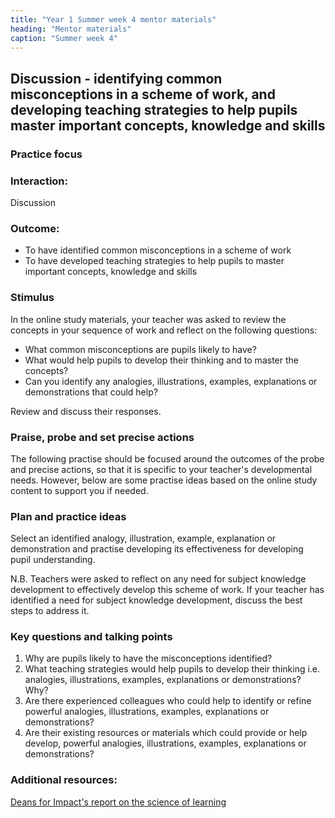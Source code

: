 ```yaml
---
title: "Year 1 Summer week 4 mentor materials"
heading: "Mentor materials"
caption: "Summer week 4"
---
```


## Discussion - identifying common misconceptions in a scheme of work, and developing teaching strategies to help pupils master important concepts, knowledge and skills

### Practice focus

### Interaction:

Discussion

### Outcome:

- To have identified common misconceptions in a scheme of work
- To have developed teaching strategies to help pupils to master important concepts, knowledge and skills

### Stimulus

In the online study materials, your teacher was asked to review the concepts in your sequence of work and reflect on the following questions:

- What common misconceptions are pupils likely to have?
- What would help pupils to develop their thinking and to master the concepts?
- Can you identify any analogies, illustrations, examples, explanations or demonstrations that could help?

Review and discuss their responses.

### Praise, probe and set precise actions

The following practise should be focused around the outcomes of the probe and precise actions, so that it is specific to your teacher's developmental needs. However, below are some practise ideas based on the online study content to support you if needed.

### Plan and practice ideas

Select an identified analogy, illustration, example, explanation or demonstration and practise developing its effectiveness for developing pupil understanding.

N.B. Teachers were asked to reflect on any need for subject knowledge development to effectively develop this scheme of work. If your teacher has identified a need for subject knowledge development, discuss the best steps to address it.

### Key questions and talking points

1. Why are pupils likely to have the misconceptions identified?
2. What teaching strategies would help pupils to develop their thinking i.e. analogies, illustrations, examples, explanations or demonstrations? Why?
3. Are there experienced colleagues who could help to identify or refine powerful analogies, illustrations, examples, explanations or demonstrations?
4. Are their existing resources or materials which could provide or help develop, powerful analogies, illustrations, examples, explanations or demonstrations?

### Additional resources:

[Deans for Impact's report on the science of learning](https://deansforimpact.org/resources/the-science-of-learning/)

